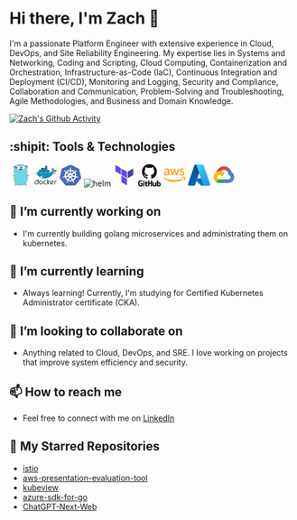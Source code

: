 # Hi there, I'm Zach 👋

I'm a passionate Platform Engineer with extensive experience in Cloud, DevOps, and Site Reliability Engineering. My expertise lies in Systems and Networking, Coding and Scripting, Cloud Computing, Containerization and Orchestration, Infrastructure-as-Code (IaC), Continuous Integration and Deployment (CI/CD), Monitoring and Logging, Security and Compliance, Collaboration and Communication, Problem-Solving and Troubleshooting, Agile Methodologies, and Business and Domain Knowledge.

[![Zach's Github Activity](https://github-readme-activity-graph.vercel.app/graph?username=zacharyrgonzales-portfolio&theme=github)](https://github.com/ashutosh00710/github-readme-activity-graph)

## :shipit: Tools & Technologies

<p align="left">
  <img src="https://raw.githubusercontent.com/devicons/devicon/master/icons/go/go-original.svg" alt="go" width="40" height="40"/>
  <img src="https://raw.githubusercontent.com/devicons/devicon/master/icons/docker/docker-original-wordmark.svg" alt="docker" width="40" height="40"/>
  <img src="https://raw.githubusercontent.com/devicons/devicon/master/icons/kubernetes/kubernetes-plain.svg" alt="kubernetes" width="40" height="40"/>
  <img src="https://www.vectorlogo.zone/logos/helmsh/helmsh-icon.svg" alt="helm" width="40" height="40"/>
  <img src="https://raw.githubusercontent.com/devicons/devicon/master/icons/terraform/terraform-original.svg" alt="terraform" width="40" height="40"/>
  <img src="https://raw.githubusercontent.com/devicons/devicon/master/icons/github/github-original-wordmark.svg" alt="github-actions" width="40" height="40"/>
  <img src="https://raw.githubusercontent.com/devicons/devicon/master/icons/amazonwebservices/amazonwebservices-plain-wordmark.svg" alt="aws" width="40" height="40"/>
  <img src="https://raw.githubusercontent.com/devicons/devicon/master/icons/azure/azure-original.svg" alt="azure" width="40" height="40"/>
  <img src="https://raw.githubusercontent.com/devicons/devicon/master/icons/googlecloud/googlecloud-original.svg" alt="google-cloud-platform" width="40" height="40"/>
</p>


## 🔭 I’m currently working on
- I'm currently building golang microservices and administrating them on kubernetes. 

## 🌱 I’m currently learning
- Always learning! Currently, I'm studying for Certified Kubernetes Administrator certificate (CKA).

## 👯 I’m looking to collaborate on
- Anything related to Cloud, DevOps, and SRE. I love working on projects that improve system efficiency and security.

## 📫 How to reach me
- Feel free to connect with me on [LinkedIn](https://www.linkedin.com/in/zrg/)

## 🌟 My Starred Repositories


<!--START:starred_repos-->
- [istio](https://github.com/istio/istio)
- [aws-presentation-evaluation-tool](https://github.com/aws-samples/aws-presentation-evaluation-tool)
- [kubeview](https://github.com/benc-uk/kubeview)
- [azure-sdk-for-go](https://github.com/Azure/azure-sdk-for-go)
- [ChatGPT-Next-Web](https://github.com/Yidadaa/ChatGPT-Next-Web)
<!--END:starred_repos-->
